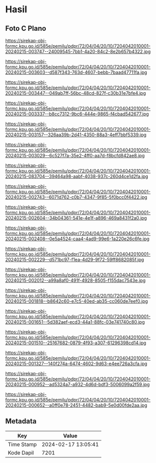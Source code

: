 # Hasil

## Foto C Plano

https://sirekap-obj-formc.kpu.go.id/585e/pemilu/pdpr/72/04/04/20/10/7204042010001-20240215-003747--24009545-7bb1-4a20-84c2-8e2b657b4322.jpg

https://sirekap-obj-formc.kpu.go.id/585e/pemilu/pdpr/72/04/04/20/10/7204042010001-20240215-003603--d587f343-763d-4607-bebb-7baad47711fa.jpg

https://sirekap-obj-formc.kpu.go.id/585e/pemilu/pdpr/72/04/04/20/10/7204042010001-20240215-003447--049ab7ff-56bc-48cd-827f-c30b31e7bfe4.jpg

https://sirekap-obj-formc.kpu.go.id/585e/pemilu/pdpr/72/04/04/20/10/7204042010001-20240215-003337--b8cc7312-9bc6-444e-9865-f4cbad542677.jpg

https://sirekap-obj-formc.kpu.go.id/585e/pemilu/pdpr/72/04/04/20/10/7204042010001-20240215-003157--326aa39b-2d41-4350-88a3-4eff7bbf5339.jpg

https://sirekap-obj-formc.kpu.go.id/585e/pemilu/pdpr/72/04/04/20/10/7204042010001-20240215-003029--6c527f7a-35e2-4ff0-aa7d-f8bcfd842ae8.jpg

https://sirekap-obj-formc.kpu.go.id/585e/pemilu/pdpr/72/04/04/20/10/7204042010001-20240215-083704--39464a98-aabf-4038-937c-260d4ce1d2fa.jpg

https://sirekap-obj-formc.kpu.go.id/585e/pemilu/pdpr/72/04/04/20/10/7204042010001-20240215-002743--6071d762-c0b7-4347-9f85-5f0bcc0f4422.jpg

https://sirekap-obj-formc.kpu.go.id/585e/pemilu/pdpr/72/04/04/20/10/7204042010001-20240215-002604--34b04361-541e-4e1f-a896-469a8431f2a0.jpg

https://sirekap-obj-formc.kpu.go.id/585e/pemilu/pdpr/72/04/04/20/10/7204042010001-20240215-002408--0e5a4524-caa4-4ad9-99e6-1a220e26c6fe.jpg

https://sirekap-obj-formc.kpu.go.id/585e/pemilu/pdpr/72/04/04/20/10/7204042010001-20240215-002229--d571bc97-f1ea-4d29-9f72-59ff8682085f.jpg

https://sirekap-obj-formc.kpu.go.id/585e/pemilu/pdpr/72/04/04/20/10/7204042010001-20240215-002012--a99a8af0-491f-4928-8505-f155dac7543e.jpg

https://sirekap-obj-formc.kpu.go.id/585e/pemilu/pdpr/72/04/04/20/10/7204042010001-20240215-001818--b8642c60-e7c5-40ed-ab35-cc060de7eef0.jpg

https://sirekap-obj-formc.kpu.go.id/585e/pemilu/pdpr/72/04/04/20/10/7204042010001-20240215-001651--5d382aef-ecd3-44a1-88fc-03e741740c80.jpg

https://sirekap-obj-formc.kpu.go.id/585e/pemilu/pdpr/72/04/04/20/10/7204042010001-20240215-001510--25167682-0879-4f93-a307-61296398cd14.jpg

https://sirekap-obj-formc.kpu.go.id/585e/pemilu/pdpr/72/04/04/20/10/7204042010001-20240215-001327--140f274a-6474-4602-9d63-e4ee726a3cfa.jpg

https://sirekap-obj-formc.kpu.go.id/585e/pemilu/pdpr/72/04/04/20/10/7204042010001-20240215-000952--ad5324a7-a932-4d6d-bdf3-5006099a2f59.jpg

https://sirekap-obj-formc.kpu.go.id/585e/pemilu/pdpr/72/04/04/20/10/7204042010001-20240215-000652--a0ff0e78-2451-4482-bab9-5e0d00fde2aa.jpg


## Metadata

| Key        | Value               |
| ---------- | ------------------- |
| Time Stamp | 2024-02-17 13:05:41 |
| Kode Dapil | 7201                |



